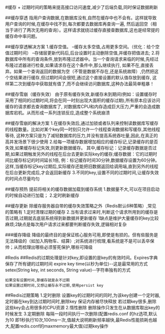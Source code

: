 #缓存 + 过期时间的策略来提高接口访问速度,减少了后端负载,同时保证数据刷新

##缓存穿透
    指用户查询数据,在数据库没有,自然在缓存中也不会有。这样就导致用户查询的时候,在缓存中找不到,每次都要去数据库再查询一遍,
    然后返回空（相当于进行了两次无用的查询）。这样请求就绕过缓存直接查数据库,这也是经常提的缓存命中率问题。

##缓存穿透解决方案
    1.缓存空值。 –缓存太多空值,占用更多空间。（优化：给个空值过期时间） –存储层更新代码后,后台设置时主动删除空值,并缓存把值进去;
    2.将数据库中所有的查询条件,放到布隆过滤器中。当一个查询请求来临的时候,先经过布隆过滤器进行检查,如果请求存在这个条件中,那么继续执行,
    如果不在,直接丢弃。如果一个查询返回的数据为空（不管是数据不存在,还是系统故障）,仍然把这个空结果进行缓存,但过期时间会很短,通过这个直接设置的默认值存放到缓存,
    这样第二次到缓存中获取就有值了,而不会继续访问数据库,这种办法最简单粗暴！

##缓存雪崩（缓存失效）
    由于原有缓存失效,新缓存未到期间(例如：设置缓存时采用了相同的过期时间,将会在同一时刻出现大面积的缓存过期),所有原本应该访问缓存的请求都去查询数据库了,
    对数据库CPU和内存造成巨大压力,严重的会造成数据库宕机。从而形成一系列连锁反应,造成整个系统崩溃

##缓存雪崩的解决方案
    1.在缓存失效后,通过加锁或者队列来控制读数据库写缓存的线程数量。比如对某个key同一时刻只允许一个线程查询数据和写缓存,其他线程等待,
    这种方案只是为了减轻数据库的压力,并没有提高系统吞吐量,因此,在真正的高并发场景下很少使用
    2.给每一项缓存数据增加相应的缓存标记,记录缓存的是否失效,如果缓存标记失效,则更新数据缓存。
    其中,缓存标记：记录缓存数据是否过期,如果过期触发另外的线程在后台去更新实际key的缓存;缓存数据：它的过期时间比缓存标记的时间延长1倍,
    例：标记缓存时间30分钟,数据缓存设置为60分钟。 这样,当缓存标记key过期后,实际缓存还能把旧数据返回给调用端,直到另外的线程在后台更新完成后,才会返回新缓存
    3.不同的key,设置不同的过期时间,让缓存失效的时间点尽量均匀

 ##缓存预热
    提前将相关的缓存数据加载到缓存系统
    1.数据量不大,可以在项目启动的时候自动进行加载；
    2.定时刷新缓存
    
##缓存更新
    除缓存服务器自带的缓存失效策略之外（Redis默认6种策略）,常见的策略有
    1.定时清理过期的缓存
    2.当有请求过来时,判断这个请求所用到的缓存是否过期,过期就去底层系统得到新数据并更新缓存
    1缺点是维护大量缓存的key比较麻烦;2缺点是每次用户请求过来都要判断缓存失效,逻辑相对复杂

###缓存降级
    降级的最终目的是保证核心服务可用,即使是有损的。但有些服务是无法降级的（如加入购物车、结算）;对系统进行梳理,看系统是不是可以丢卒保帅；从而梳理出哪些必须誓死保护,哪些可降级

#Redis
##Redis的过期处理是针对key,即设置的是key的有效时间。Expires字典保存了所有键的过期时间
    expire key time(以秒为单位)--这是最常用的方式
    setex(String key, int seconds, String value)--字符串独有的方式
    
    如果没有设置时间,那缓存就是永不过期
    如果设置过期时间,又想让缓存永不过期,使用persist key
    
##Redis过期策略
    1.定时删除 设置key的过期时间的同时,为该key创建一个定时器,定时器在key到达过期时间时,删除key
        保证内存被尽快释放   若过期key很多,删除这些key会占用很多的CPU资源
    2.惰性删除
        删除操作只发生在从数据库取出key的时候发生
    3.定期删除 每隔一段时间执行一次删除(配置redis.conf 的hz选项,默认为10 即1秒执行10次,100ms一次,值越大说明刷新频率越快,最Redis性能损耗也越大,配置redis.conf的maxmemory最大值)过期key操作
    
    
    